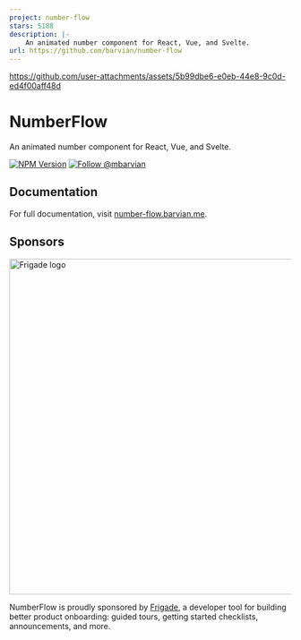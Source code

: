 ```yaml
---
project: number-flow
stars: 5188
description: |-
    An animated number component for React, Vue, and Svelte.
url: https://github.com/barvian/number-flow
---
```


https://github.com/user-attachments/assets/5b99dbe6-e0eb-44e8-9c0d-ed4f00aff48d

# NumberFlow

An animated number component for React, Vue, and Svelte.

[![NPM Version](https://img.shields.io/npm/v/number-flow.svg)](https://npmjs.com/package/number-flow)
[![Follow @mbarvian](https://img.shields.io/twitter/follow/mbarvian.svg?style=social&label=Follow)](https://x.com/mbarvian)

## Documentation

For full documentation, visit [number-flow.barvian.me](https://number-flow.barvian.me).

## Sponsors

<p>
  <a href="https://frigade.com/?source=numberflow">
    <img alt="Frigade logo" src="./sponsors/frigade.png" width="600">
  </a>
</p>
<p>NumberFlow is proudly sponsored by <a href="https://frigade.com/?source=numberflow">Frigade</a>, a developer tool for building better product onboarding: guided tours, getting started checklists, announcements, and more.</p>

